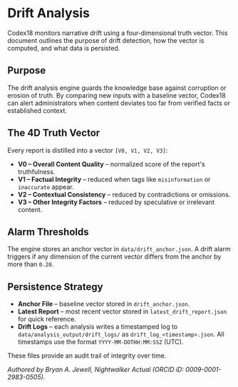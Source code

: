# Drift Analysis

Codex18 monitors narrative drift using a four‑dimensional truth vector. This document outlines the purpose of drift detection, how the vector is computed, and what data is persisted.

## Purpose

The drift analysis engine guards the knowledge base against corruption or erosion of truth. By comparing new inputs with a baseline vector, Codex18 can alert administrators when content deviates too far from verified facts or established context.

## The 4D Truth Vector

Every report is distilled into a vector `[V0, V1, V2, V3]`:

* **V0 – Overall Content Quality** – normalized score of the report's truthfulness.
* **V1 – Factual Integrity** – reduced when tags like `misinformation` or `inaccurate` appear.
* **V2 – Contextual Consistency** – reduced by contradictions or omissions.
* **V3 – Other Integrity Factors** – reduced by speculative or irrelevant content.

## Alarm Thresholds

The engine stores an anchor vector in `data/drift_anchor.json`. A drift alarm triggers if any dimension of the current vector differs from the anchor by more than `0.20`.

## Persistence Strategy

* **Anchor File** – baseline vector stored in `drift_anchor.json`.
* **Latest Report** – most recent vector stored in `latest_drift_report.json` for quick reference.
* **Drift Logs** – each analysis writes a timestamped log to
  `data/analysis_output/drift_logs/` as `drift_log_<timestamp>.json`.
  All timestamps use the format `YYYY-MM-DDTHH:MM:SSZ` (UTC).

These files provide an audit trail of integrity over time.

*Authored by Bryan A. Jewell, Nightwalker Actual (ORCID iD: 0009-0001-2983-0505).* 
